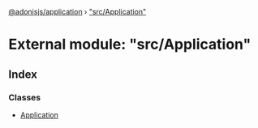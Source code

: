 [@adonisjs/application](../README.md) › ["src/Application"](_src_application_.md)

# External module: "src/Application"

## Index

### Classes

* [Application](../classes/_src_application_.application.md)

